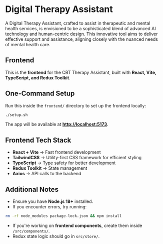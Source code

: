 # Digital Therapy Assistant
A Digital Therapy Assistant, crafted to assist in therapeutic and mental health services, is envisioned to be a sophisticated blend of advanced AI technology and human-centric design. This innovative tool aims to deliver effective support and assistance, aligning closely with the nuanced needs of mental health care.

## Frontend
This is the **frontend** for the CBT Therapy Assistant, built with **React, Vite, TypeScript, and Redux Toolkit**.

## One-Command Setup
Run this inside the `frontend/` directory to set up the frontend locally:
```sh
./setup.sh
```

The app will be available at [**http://localhost:5173**](http://localhost:5173).

## Frontend Tech Stack

- **React + Vite** → Fast frontend development
- **TailwindCSS** → Utility-first CSS framework for efficient styling  
- **TypeScript** → Type safety for better development
- **Redux Toolkit** → State management
- **Axios** → API calls to the backend

## Additional Notes

- Ensure you have **Node.js 18+** installed.
- If you encounter errors, try running:

```sh
rm -rf node_modules package-lock.json && npm install
```

- If you're working on **frontend components**, create them inside `/src/components/`.
- Redux state logic should go in `src/store/`.





